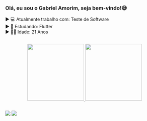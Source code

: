### Olá, eu sou o Gabriel Amorim, seja bem-vindo!😅

► 💻 Atualmente trabalho com: Teste de Software <br>
► 🌱 Estudando: Flutter <br>
► 👨‍🦱 Idade: 21 Anos <br>

##
<div align="center">
  <a href="https://github.com/rafaballerini">
  <img height="180em" src="https://github-readme-stats.vercel.app/api?username=AmorimGabrielCE&show_icons=true&theme=dark&include_all_commits=true&count_private=true"/>
  <img height="180em" src="https://github-readme-stats.vercel.app/api/top-langs/?username=AmorimGabrielCE&layout=compact&langs_count=7&theme=dark"/>
</div>
  
##

<div> 
  <a href = "mailto:amorimacademico@gmail.com"><img src="https://img.shields.io/badge/-Gmail-%23333?style=for-the-badge&logo=gmail&logoColor=white" target="_blank"></a>
  <a href="https://www.linkedin.com/in/gabriel-amorim-5559b21a8/" target="_blank"><img src="https://img.shields.io/badge/-LinkedIn-%230077B5?style=for-the-badge&logo=linkedin&logoColor=white" target="_blank"></a> 
  

